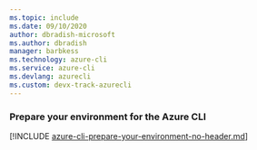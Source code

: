 ```yaml
---
ms.topic: include
ms.date: 09/10/2020
author: dbradish-microsoft
ms.author: dbradish
manager: barbkess
ms.technology: azure-cli
ms.service: azure-cli
ms.devlang: azurecli
ms.custom: devx-track-azurecli
---
```


### Prepare your environment for the Azure CLI

[!INCLUDE [azure-cli-prepare-your-environment-no-header.md](./includes/azure-cli-prepare-your-environment-no-header.md)]